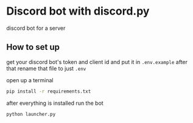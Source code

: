 # Discord bot with discord.py
discord bot for a server

## How to set up
get your discord bot's token and client id and put it in `.env.example` after that rename that file to just `.env`

open up a terminal
```cmd
pip install -r requirements.txt
```
after everything is installed run the bot
```cmd
python launcher.py
```
